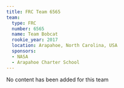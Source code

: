 ```yaml
---
title: FRC Team 6565
team:
  type: FRC
  number: 6565
  name: Team Bobcat
  rookie_year: 2017
  location: Arapahoe, North Carolina, USA
  sponsors:
  - NASA
  - Arapahoe Charter School
---
```


No content has been added for this team